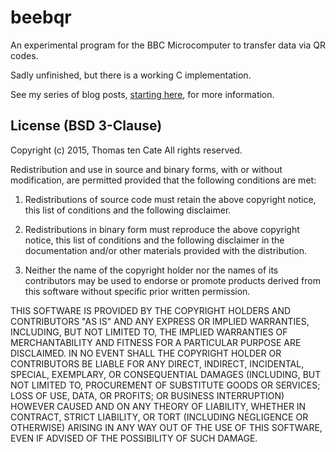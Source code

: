 # beebqr
An experimental program for the BBC Microcomputer to transfer data via QR codes.

Sadly unfinished, but there is a working C implementation.

See my series of blog posts, [starting here](https://docs.google.com/document/d/18O-EtmXu3qvRLO4IQyx3XLqjp_6Zi-8RUnvBFCZ4ujU/edit#heading=h.cg7o5mjf0y8j), for more information.

## License (BSD 3-Clause)

Copyright (c) 2015, Thomas ten Cate
All rights reserved.

Redistribution and use in source and binary forms, with or without modification, are permitted provided that the following conditions are met:

1. Redistributions of source code must retain the above copyright notice, this list of conditions and the following disclaimer.

2. Redistributions in binary form must reproduce the above copyright notice, this list of conditions and the following disclaimer in the documentation and/or other materials provided with the distribution.

3. Neither the name of the copyright holder nor the names of its contributors may be used to endorse or promote products derived from this software without specific prior written permission.

THIS SOFTWARE IS PROVIDED BY THE COPYRIGHT HOLDERS AND CONTRIBUTORS "AS IS" AND ANY EXPRESS OR IMPLIED WARRANTIES, INCLUDING, BUT NOT LIMITED TO, THE IMPLIED WARRANTIES OF MERCHANTABILITY AND FITNESS FOR A PARTICULAR PURPOSE ARE DISCLAIMED. IN NO EVENT SHALL THE COPYRIGHT HOLDER OR CONTRIBUTORS BE LIABLE FOR ANY DIRECT, INDIRECT, INCIDENTAL, SPECIAL, EXEMPLARY, OR CONSEQUENTIAL DAMAGES (INCLUDING, BUT NOT LIMITED TO, PROCUREMENT OF SUBSTITUTE GOODS OR SERVICES; LOSS OF USE, DATA, OR PROFITS; OR BUSINESS INTERRUPTION) HOWEVER CAUSED AND ON ANY THEORY OF LIABILITY, WHETHER IN CONTRACT, STRICT LIABILITY, OR TORT (INCLUDING NEGLIGENCE OR OTHERWISE) ARISING IN ANY WAY OUT OF THE USE OF THIS SOFTWARE, EVEN IF ADVISED OF THE POSSIBILITY OF SUCH DAMAGE.
